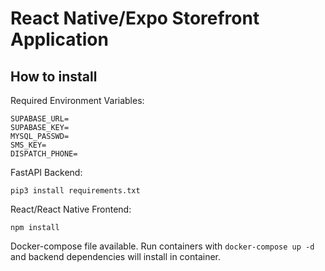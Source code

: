 # React Native/Expo Storefront Application

## How to install

Required Environment Variables:
```
SUPABASE_URL=
SUPABASE_KEY=
MYSQL_PASSWD=
SMS_KEY=
DISPATCH_PHONE=
```

FastAPI Backend:
```
pip3 install requirements.txt
```

React/React Native Frontend:
```
npm install
```

Docker-compose file available. Run containers with ```docker-compose up -d``` and backend dependencies will install in container.

